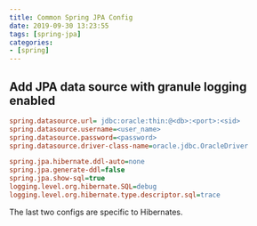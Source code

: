 ```yaml
---
title: Common Spring JPA Config
date: 2019-09-30 13:23:55
tags: [spring-jpa]
categories:
- [spring]
---
```


## Add JPA data source with granule logging enabled

```ini
spring.datasource.url= jdbc:oracle:thin:@<db>:<port>:<sid>
spring.datasource.username=<user_name>
spring.datasource.password=<password>
spring.datasource.driver-class-name=oracle.jdbc.OracleDriver

spring.jpa.hibernate.ddl-auto=none
spring.jpa.generate-ddl=false
spring.jpa.show-sql=true
logging.level.org.hibernate.SQL=debug
logging.level.org.hibernate.type.descriptor.sql=trace
```

The last two configs are specific to Hibernates.